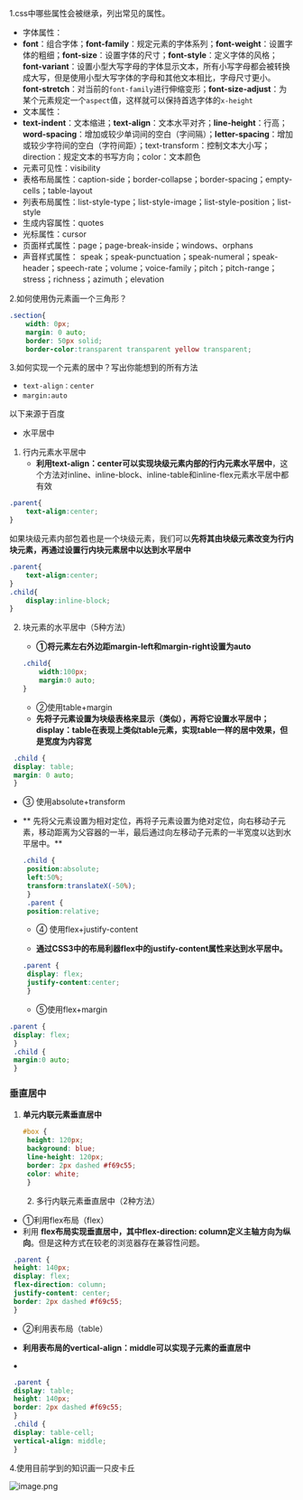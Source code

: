 1.css中哪些属性会被继承，列出常见的属性。

- 字体属性：
- **font**：组合字体；**font-family**：规定元素的字体系列；**font-weight**：设置字体的粗细；**font-size**：设置字体的尺寸；**font-style**：定义字体的风格；**font-variant**：设置小型大写字母的字体显示文本，所有小写字母都会被转换成大写，但是使用小型大写字体的字母和其他文本相比，字母尺寸更小。**font-stretch**：对当前的`font-family`进行伸缩变形；**font-size-adjust**：为某个元素规定一个`aspect`值，这样就可以保持首选字体的`x-height`
- 文本属性：
- **text-indent**：文本缩进；**text-align**：文本水平对齐；**line-height**：行高；**word-spacing**：增加或较少单词间的空白（字间隔）；**letter-spacing**：增加或较少字符间的空白（字符间距）；text-transform：控制文本大小写；direction：规定文本的书写方向；color：文本颜色
- 元素可见性：visibility
- 表格布局属性：caption-side；border-collapse；border-spacing；empty-cells；table-layout
- 列表布局属性：list-style-type；list-style-image；list-style-position；list-style
- 生成内容属性：quotes
- 光标属性：cursor
- 页面样式属性：page；page-break-inside；windows、orphans
- 声音样式属性： speak；speak-punctuation；speak-numeral；speak-header；speech-rate；volume；voice-family；pitch；pitch-range；stress；richness；azimuth；elevation 

2.如何使用伪元素画一个三角形？

```css
.section{
    width: 0px;
    margin: 0 auto;
    border: 50px solid;
    border-color:transparent transparent yellow transparent;
```



3.如何实现一个元素的居中？写出你能想到的所有方法

- `text-align：center`
- `margin:auto`

以下来源于百度

- 水平居中

1. 行内元素水平居中
   - **利用text-align：center可以实现块级元素内部的行内元素水平居中**，这个方法对inline、inline-block、inline-table和inline-flex元素水平居中都有效

```css
.parent{
    text-align:center;
}

```

如果块级元素内部包着也是一个块级元素，我们可以**先将其由块级元素改变为行内块元素，再通过设置行内块元素居中以达到水平居中**

```css
.parent{
    text-align:center;
}
.child{
    display:inline-block;
}
```

2. 块元素的水平居中（5种方法）

   - **①将元素左右外边距margin-left和margin-right设置为auto**

   ```css
   .child{
       width:100px;
       margin:0 auto;
   }
   ```

   - ②使用table+margin
   - **先将子元素设置为块级表格来显示（类似），再将它设置水平居中；display：table在表现上类似table元素，实现table一样的居中效果，但是宽度为内容宽**

```css
 .child {
 display: table;
 margin: 0 auto;
 }
```

- ③ 使用absolute+transform 

- ** 先将父元素设置为相对定位，再将子元素设置为绝对定位，向右移动子元素，移动距离为父容器的一半，最后通过向左移动子元素的一半宽度以达到水平居中。**

  ```css
  .child {
   position:absolute;
   left:50%;
   transform:translateX(-50%);
   }
   .parent {
   position:relative;
  ```

  - ④ 使用flex+justify-content 

  -  **通过CSS3中的布局利器flex中的justify-content属性来达到水平居中。**

    ```css
    .parent {
     display: flex;
     justify-content:center;
     }
    ```

    - ⑤使用flex+margin

```css
.parent {
 display: flex;
 }
 .child {
 margin:0 auto;
 }
```

### 垂直居中

1. **单元内联元素垂直居中**

   ```css
   #box {
    height: 120px;
    background: blue;
    line-height: 120px;
    border: 2px dashed #f69c55;
    color: white;
    }
   ```

   2. 多行内联元素垂直居中（2种方法）

- ①利用flex布局（flex）
- 利用 **flex布局实现垂直居中，其中flex-direction: column定义主轴方向为纵向**。但是这种方式在较老的浏览器存在兼容性问题。 

```css
 .parent { 
 height: 140px;
 display: flex;
 flex-direction: column;
 justify-content: center;
 border: 2px dashed #f69c55;
 }
```

- ②利用表布局（table）

- **利用表布局的vertical-align：middle可以实现子元素的垂直居中**
- 



```css
 .parent {
 display: table;
 height: 140px;
 border: 2px dashed #f69c55;
 }
 .child {
 display: table-cell;
 vertical-align: middle;
 }
```





4.使用目前学到的知识画一只皮卡丘

![image.png](https://p3-juejin.byteimg.com/tos-cn-i-k3u1fbpfcp/64d777b67a4f4cf79281073290b65991~tplv-k3u1fbpfcp-watermark.image?)